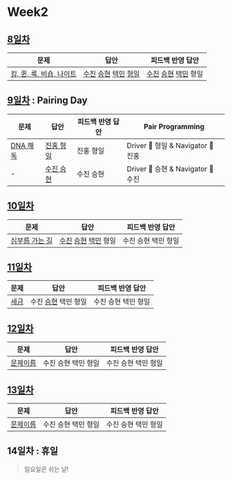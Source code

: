 # Week2

## [8일차](Day8)

| 문제                                                             | 답안                                                                                                            | 피드백 반영 답안                                                        |
| ---------------------------------------------------------------- | --------------------------------------------------------------------------------------------------------------- | ----------------------------------------------------------------------- |
| [킹, 퀸, 룩, 비숍, 나이트](https://www.acmicpc.net/problem/3003) | [수진](Day08/bj3003_ksj.js) [승현](Day08/bj3003_lsh.js) [택민](Day08/bj3003_jtm.js) [형일](Day08/bj3003_jhi.js) | [수진](Day08/bj3003_ksj_fb.js) [승현](Day08/bj3003_lsh_fb.js) [택민](Day08/bj3003_jtm_fb.js) 형일 |

## [9일차](Day9) : Pairing Day

| 문제                                             | 답안                                 | 피드백 반영 답안 | Pair Programming                   |
| ------------------------------------------------ | ------------------------------------ | ---------------- | ---------------------------------- |
| [DNA 해독](https://www.acmicpc.net/problem/1672) | [진홍 형일](Day09/bj1672_jhi_kjh.js) | 진홍 형일        | Driver 🚗 형일 & Navigator 🧭 진홍 |
| -                                                | [수진 승현](Day09/bj1672_ksj_lsh.js) | 수진 승현        | Driver 🚗 승현 & Navigator 🧭 수진 |

## [10일차](Day10)

| 문제                                                   | 답안                                                              | 피드백 반영 답안    |
| ------------------------------------------------------ | ----------------------------------------------------------------- | ------------------- |
| [심부름 가는 길](https://www.acmicpc.net/problem/5554) | [수진](Day10/bj5554_ksj.js) [승현](Day10/bj5554_lsh.js) [택민](Day10/bj5554_jtm.js) 형일 | 수진 승현 택민 형일 |

## [11일차](Day11)

| 문제                                          | 답안                                        | 피드백 반영 답안    |
| --------------------------------------------- | ------------------------------------------- | ------------------- |
| [세금](https://www.acmicpc.net/problem/20492) | 수진 [승현](Day11/bj20492_lsh.js) 택민 형일 | 수진 승현 택민 형일 |

## [12일차](Day12)

| 문제                 | 답안                | 피드백 반영 답안    |
| -------------------- | ------------------- | ------------------- |
| [문제이름](문제링크) | 수진 승현 택민 형일 | 수진 승현 택민 형일 |

## [13일차](Day13)

| 문제                 | 답안                | 피드백 반영 답안    |
| -------------------- | ------------------- | ------------------- |
| [문제이름](문제링크) | 수진 승현 택민 형일 | 수진 승현 택민 형일 |

## 14일차 : 휴일

> 일요일은 쉬는 날!
